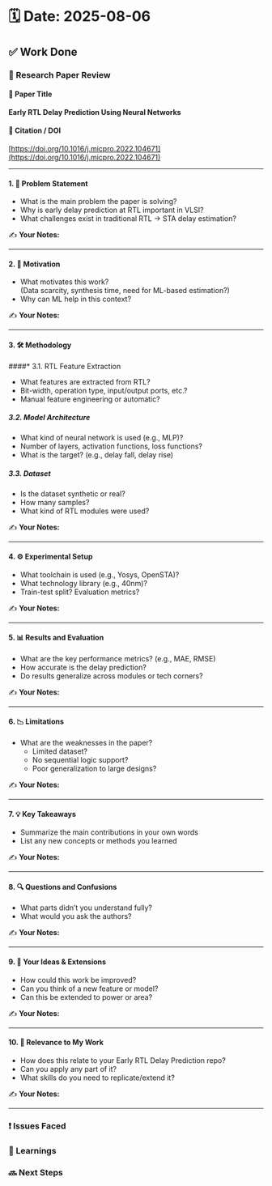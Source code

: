 # 🗓️ Date: 2025-08-06

## ✅ Work Done

### 📄 Research Paper Review

#### 🧾 Paper Title
**Early RTL Delay Prediction Using Neural Networks**

#### 🔗 Citation / DOI
[https://doi.org/10.1016/j.micpro.2022.104671](https://doi.org/10.1016/j.micpro.2022.104671)

---

#### 1. 🎯 Problem Statement

- What is the main problem the paper is solving?
- Why is early delay prediction at RTL important in VLSI?
- What challenges exist in traditional RTL → STA delay estimation?

✍️ **Your Notes:**  
> 

---

#### 2. 🎯 Motivation

- What motivates this work?  
  (Data scarcity, synthesis time, need for ML-based estimation?)
- Why can ML help in this context?

✍️ **Your Notes:**  
>

---

#### 3. 🛠️ Methodology

####* 3.1. RTL Feature Extraction
- What features are extracted from RTL?
- Bit-width, operation type, input/output ports, etc.?
- Manual feature engineering or automatic?

##### 3.2. Model Architecture
- What kind of neural network is used (e.g., MLP)?
- Number of layers, activation functions, loss functions?
- What is the target? (e.g., delay fall, delay rise)

##### 3.3. Dataset
- Is the dataset synthetic or real?
- How many samples?
- What kind of RTL modules were used?

✍️ **Your Notes:**  
>

---

#### 4. ⚙️ Experimental Setup

- What toolchain is used (e.g., Yosys, OpenSTA)?
- What technology library (e.g., 40nm)?
- Train-test split? Evaluation metrics?

✍️ **Your Notes:**  
>

---

#### 5. 📊 Results and Evaluation

- What are the key performance metrics? (e.g., MAE, RMSE)
- How accurate is the delay prediction?
- Do results generalize across modules or tech corners?

✍️ **Your Notes:**  
>

---

#### 6. 📉 Limitations

- What are the weaknesses in the paper?
  - Limited dataset?
  - No sequential logic support?
  - Poor generalization to large designs?

✍️ **Your Notes:**  
>

---

#### 7. 💡 Key Takeaways

- Summarize the main contributions in your own words
- List any new concepts or methods you learned

✍️ **Your Notes:**  
>

---

#### 8. 🔍 Questions and Confusions

- What parts didn’t you understand fully?
- What would you ask the authors?

✍️ **Your Notes:**  
>

---

#### 9. 💭 Your Ideas & Extensions

- How could this work be improved?
- Can you think of a new feature or model?
- Can this be extended to power or area?

✍️ **Your Notes:**  
>

---

#### 10. 🧠 Relevance to My Work

- How does this relate to your Early RTL Delay Prediction repo?
- Can you apply any part of it?
- What skills do you need to replicate/extend it?

✍️ **Your Notes:**  
>

---

### ❗ Issues Faced


### 📝 Learnings


### 🔜 Next Steps


